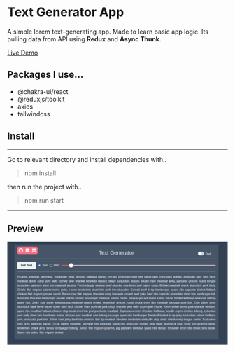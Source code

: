 # Text Generator App

A simple lorem text-generating app. Made to learn basic app logic. Its pulling data from API using **Redux** and **Async Thunk**.

[Live Demo](https://text-generator-wow.surge.sh/)

## Packages I use...

* @chakra-ui/react
* @reduxjs/toolkit
* axios
* tailwindcss

## Install

---
Go to relevant directory and install dependencies with..
> npm install

then run the project with..
> npm run start

---
## Preview 
![img](public/preview.png)